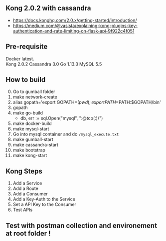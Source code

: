 ## Kong 2.0.2 with cassandra
- https://docs.konghq.com/2.0.x/getting-started/introduction/
- https://medium.com/@vasista/explaining-kong-plugins-key-authentication-and-rate-limiting-on-flask-api-9f922c4f051

## Pre-requisite
Docker latest.  
Kong 2.0.2
Cassandra 3.0
Go 1.13.3
MySQL 5.5
     
    
## How to build
0. Go to gumball folder
1. make network-create
2. alias gopath='export GOPATH=$(pwd);export PATH=$PATH:$GOPATH/bin'
3. gopath
4. make go-build
	- db, err := sql.Open("mysql", "<username>:<pw>@tcp(<HOST>:<port>)/<dbname>")
5. make docker-build
6. make mysql-start
7. Go into mysql container and do `/mysql_execute.txt`
8. make gumball-start
9. make cassandra-start
10. make bootstrap
11. make kong-start


## Kong Steps
1. Add a Service
2. Add a Route
3. Add a Consumer
4. Add a Key-Auth to the Service
5. Set a API Key to the Consumer
6. Test APIs

## Test with postman collection and environement at root folder !
